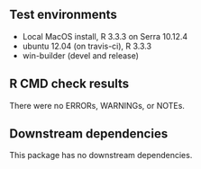 ## Test environments

* Local MacOS install, R 3.3.3 on Serra 10.12.4
* ubuntu 12.04 (on travis-ci), R 3.3.3
* win-builder (devel and release)

## R CMD check results
There were no ERRORs, WARNINGs, or NOTEs.

## Downstream dependencies
This package has no downstream dependencies.
